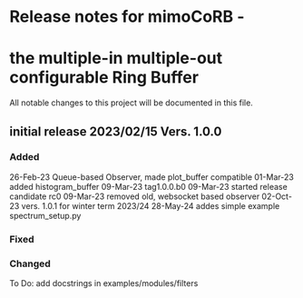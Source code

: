 # Release notes for mimoCoRB -
#  the multiple-in multiple-out configurable Ring Buffer

All notable changes to this project will be documented in this file.

## initial release 2023/02/15 Vers. 1.0.0

### Added
26-Feb-23  Queue-based Observer, made plot_buffer compatible
01-Mar-23  added histogram_buffer
09-Mar-23  tag1.0.0.b0
09-Mar-23  started release candidate rc0
09-Mar-23  removed old, websocket based observer
02-Oct-23  vers. 1.0.1 for winter term 2023/24
28-May-24  addes simple example spectrum_setup.py

### Fixed

### Changed


To Do:
  add docstrings in examples/modules/filters

